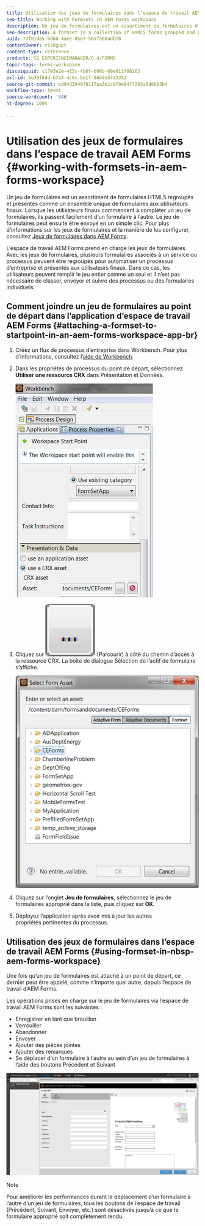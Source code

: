 ```yaml
---
title: Utilisation des jeux de formulaires dans l’espace de travail AEM Forms
seo-title: Working with Formsets in AEM Forms workspace
description: Un jeu de formulaires est un assortiment de formulaires HTML5 regroupés et présentés comme un ensemble unique de formulaires aux utilisateurs finaux. Découvrez comment utiliser des jeux de formulaires dans l’espace de travail AEM Forms.
seo-description: A formset is a collection of HTML5 forms grouped and presented as a single set of forms to end users. Learn how you can work with formsets in AEM Forms workspace.
uuid: 77f81465-bd60-4aee-8507-585fe08adb78
contentOwner: vishgupt
content-type: reference
products: SG_EXPERIENCEMANAGER/6.4/FORMS
topic-tags: forms-workspace
discoiquuid: c1793e2e-413c-4b6f-b96b-09e011f06263
exl-id: 4e39f6dd-b7a3-4c6c-be1f-66b9a5743352
source-git-commit: bd94d3949f0117aa3e1c9f0e84f7293a5d6b03b4
workflow-type: tm+mt
source-wordcount: '346'
ht-degree: 100%

---
```


# Utilisation des jeux de formulaires dans l’espace de travail AEM Forms {#working-with-formsets-in-aem-forms-workspace}

Un jeu de formulaires est un assortiment de formulaires HTML5 regroupés et présentés comme un ensemble unique de formulaires aux utilisateurs finaux. Lorsque les utilisateurs finaux commencent à compléter un jeu de formulaires, ils passent facilement d’un formulaire à l’autre. Le jeu de formulaires peut ensuite être envoyé en un simple clic. Pour plus d’informations sur les jeux de formulaires et la manière de les configurer, consultez [Jeux de formulaires dans AEM Forms](/help/forms/using/formset-in-aem-forms.md).

L’espace de travail AEM Forms prend en charge les jeux de formulaires. Avec les jeux de formulaires, plusieurs formulaires associés à un service ou processus peuvent être regroupés pour automatiser un processus d’entreprise et présentés aux utilisateurs finaux. Dans ce cas, les utilisateurs peuvent remplir le jeu entier comme un seul et il n’est pas nécessaire de classer, envoyer et suivre des processus ou des formulaires individuels.

## Comment joindre un jeu de formulaires au point de départ dans l’application d’espace de travail AEM Forms {#attaching-a-formset-to-startpoint-in-an-aem-forms-workspace-app-br}

1. Créez un flux de processus d’entreprise dans Workbench. Pour plus d’informations, consultez l’[aide de Workbench](https://www.adobe.com/go/learn_aemforms_workbench_63_fr).
1. Dans les propriétés de processus du point de départ, sélectionnez **Utiliser une ressource CRX** dans Présentation et Données.

   ![1-1](assets/1-1.png)

1. Cliquez sur ![Parcourir](assets/browse.png) (Parcourir) à côté du chemin d’accès à la ressource CRX. La boîte de dialogue Sélection de l’actif de formulaire s’affiche.

   ![2](assets/2.png)

1. Cliquez sur l’onglet **Jeu de formulaires**, sélectionnez le jeu de formulaires approprié dans la liste, puis cliquez sur **OK**.

1. Déployez l’application après avoir mis à jour les autres propriétés pertinentes du processus.

## Utilisation des jeux de formulaires dans l’espace de travail AEM Forms {#using-formset-in-nbsp-aem-forms-workspace}

Une fois qu’un jeu de formulaires est attaché à un point de départ, ce dernier peut être appelé, comme n’importe quel autre, depuis l’espace de travail d’AEM Forms.

Les opérations prises en charge sur le jeu de formulaires via l’espace de travail AEM Forms sont les suivantes :

* Enregistrer en tant que brouillon
* Verrouiller
* Abandonner
* Envoyer
* Ajouter des pièces jointes
* Ajouter des remarques
* Se déplacer d’un formulaire à l’autre au sein d’un jeu de formulaires à l’aide des boutons Précédent et Suivant

![3-1](assets/3-1.png)

>[!NOTE]
>
>Pour améliorer les performances durant le déplacement d’un formulaire à l’autre d’un jeu de formulaires, tous les boutons de l’espace de travail (Précédent, Suivant, Envoyer, etc.) sont désactivés jusqu’à ce que le formulaire approprié soit complètement rendu.

